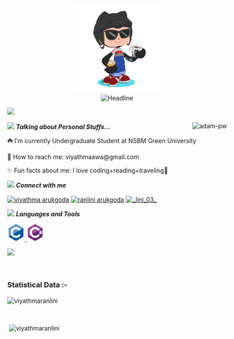 <div>
    <div align=center>
        <img src="https://raw.githubusercontent.com/AhmedFathyDev/AhmedFathyDev/main/GitHub.png" alt="GitHub Octocat Drinking a Cup of Coffee" height="200">
    </div>
     <div align=center>
        <img src="https://readme-typing-svg.herokuapp.com?color=%236FDA44&size=32&center=true&vCenter=true&width=600&height=50&lines=Hi+there+I'm+Viyathma+Ranlini+%F0%9F%91%8B;Computer+Science+Student;Problem+Solver" alt="Headline" />
    </div>

<a href="https://www.youtube.com/watch?v=dQw4w9WgXcQ"><img src="https://user-images.githubusercontent.com/73097560/115834477-dbab4500-a447-11eb-908a-139a6edaec5c.gif"></a>
<p><img align="right" src="https://github.com/Adam-pw/Adam-pw/blob/main/animation_500_kxa883sd.gif" alt="adam-pw" /></p>


<img src="https://media.giphy.com/media/ObNTw8Uzwy6KQ/giphy.gif" width="30px">&nbsp;***Talking about Personal Stuffs...***


<p>☘️ I’m currently Undergraduate Student at NSBM Green University</p>
<p>📩 How to reach me: viyathmaawa@gmail.com</p>
<p>✨ Fun facts about me: I love coding+reading+traveling🤗</p>

<img src="https://media.giphy.com/media/ObNTw8Uzwy6KQ/giphy.gif" width="30px">&nbsp;***Connect with me***

<p align="left">
<a href="https://linkedin.com/in/viyathma arukgoda" target="blank"><img align="center" src="https://raw.githubusercontent.com/rahuldkjain/github-profile-readme-generator/master/src/images/icons/Social/linked-in-alt.svg" alt="viyathma arukgoda" height="30" width="40" /></a>
<a href="https://fb.com/ranlini arukgoda" target="blank"><img align="center" src="https://raw.githubusercontent.com/rahuldkjain/github-profile-readme-generator/master/src/images/icons/Social/facebook.svg" alt="ranlini arukgoda" height="30" width="40" /></a>
<a href="https://instagram.com/_lini_03_"target="blank"><img align="center" src="https://raw.githubusercontent.com/rahuldkjain/github-profile-readme-generator/master/src/images/icons/Social/instagram.svg" alt="_lini_03_" height="30" width="40" /></a>
</p>

<img src="https://media.giphy.com/media/ObNTw8Uzwy6KQ/giphy.gif" width="30px">&nbsp;***Languages and Tools***

<p align="left"> <a href="https://www.cprogramming.com/" target="_blank" rel="noreferrer"> <img src="https://raw.githubusercontent.com/devicons/devicon/master/icons/c/c-original.svg" alt="c" width="40" height="40"/> </a> <a href="https://www.w3schools.com/cs/" target="_blank" rel="noreferrer"> <img src="https://raw.githubusercontent.com/devicons/devicon/master/icons/csharp/csharp-original.svg" alt="csharp" width="40" height="40"/> </a> </p>

<a href="https://www.youtube.com/watch?v=dQw4w9WgXcQ"><img src="https://user-images.githubusercontent.com/73097560/115834477-dbab4500-a447-11eb-908a-139a6edaec5c.gif"></a>


<br>

<h3>Statistical Data :-</h3>
<p><img align="center"
    src="https://github-readme-stats.vercel.app/api/top-langs?username=viyathmaranlini&show_icons=true&locale=en&bg_color=0d1117&text_color=ffffff&layout=compact"
    alt="viyathmaranlini" 
    bg_color=#808080/></p>

<br>

<p>&nbsp;<img align="center" src="https://github-readme-stats.vercel.app/api?username=viyathmaranlini&show_icons=true&locale=en&bg_color=0d1117&text_color=ffffff&repo=convoychat"
    alt="viyathmaranlini" /></p>

<br>

